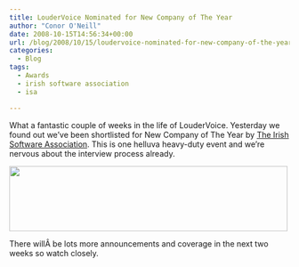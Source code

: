 ```yaml
---
title: LouderVoice Nominated for New Company of The Year
author: "Conor O'Neill"
date: 2008-10-15T14:56:34+00:00
url: /blog/2008/10/15/loudervoice-nominated-for-new-company-of-the-year/
categories:
  - Blog
tags:
  - Awards
  - irish software association
  - isa

---
```

What a fantastic couple of weeks in the life of LouderVoice. Yesterday we found out we&#8217;ve been shortlisted for New Company of The Year by [The Irish Software Association][1]. This is one helluva heavy-duty event and we&#8217;re nervous about the interview process already.

[<img class="alignnone size-full wp-image-145" title="isa" src="https://loudervoice.com/wp-content/uploads/2008/10/isa.jpg" alt="" width="500" height="117" />][2]

There willÂ be lots more announcements and coverage in the next two weeks so watch closely.

 [1]: http://www.software.ie/awards
 [2]: https://loudervoice.com/wp-content/uploads/2008/10/isa.jpg